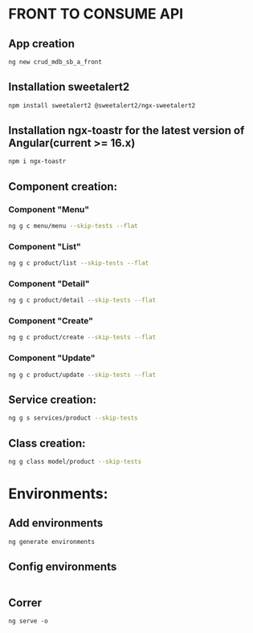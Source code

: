 #	FRONT TO CONSUME API

##	App creation
```sh
ng new crud_mdb_sb_a_front
```

##	Installation sweetalert2
```sh
npm install sweetalert2 @sweetalert2/ngx-sweetalert2
```

##	Installation ngx-toastr for the latest version of Angular(current >= 16.x)
```sh
npm i ngx-toastr
```


##  Component creation:

### Component "Menu"
```sh
ng g c menu/menu --skip-tests --flat
```

### Component "List"
```sh
ng g c product/list --skip-tests --flat
```

### Component "Detail"
```sh
ng g c product/detail --skip-tests --flat
```

### Component "Create"
```sh
ng g c product/create --skip-tests --flat
```

### Component "Update"
```sh
ng g c product/update --skip-tests --flat
```

## Service creation:
```sh
ng g s services/product --skip-tests
```

## Class creation:
```sh
ng g class model/product --skip-tests
```

#   Environments:
## Add environments
```sh
ng generate environments
```
## Config environments
```sh

```



##  Correr
```
ng serve -o
```